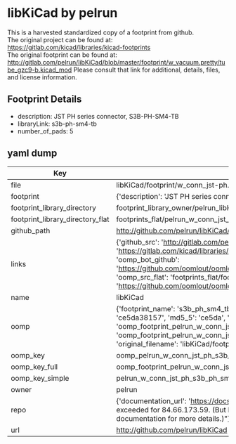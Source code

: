 # libKiCad by pelrun  
This is a harvested standardized copy of a footprint from github.  
The original project can be found at:  
https://gitlab.com/kicad/libraries/kicad-footprints  
The original footprint can be found at:
http://gitlab.com/pelrun/libKiCad/blob/master/footprint/w_vacuum.pretty/tube_gzc9-b.kicad_mod
Please consult that link for additional, details, files, and license information.  
## Footprint Details
* description: JST PH series connector, S3B-PH-SM4-TB  
* libraryLink: s3b-ph-sm4-tb  
* number_of_pads: 5  
## yaml dump  
| Key | Value |  
| --- | --- |  
| file | libKiCad/footprint/w_conn_jst-ph.pretty/s3b-ph-sm4-tb.kicad_mod |  
| footprint | {'description': 'JST PH series connector, S3B-PH-SM4-TB', 'libraryLink': 's3b-ph-sm4-tb', 'number_of_pads': 5} |  
| footprint_library_directory | footprint_library_owner/pelrun_libKiCad |  
| footprint_library_directory_flat | footprints_flat/pelrun_w_conn_jst_ph_s3b_ph_sm4_tb/working |  
| github_path | http://github.com/pelrun/libKiCad/blob/master/footprint/w_conn_jst-ph.pretty/s3b-ph-sm4-tb.kicad_mod |  
| links | {'github_src': 'http://gitlab.com/pelrun/libKiCad/blob/master/footprint/w_vacuum.pretty/tube_gzc9-b.kicad_mod', 'github_src_repo': 'https://gitlab.com/kicad/libraries/kicad-footprints', 'oomp_bot': 'footprints/pelrun_w_conn_jst_ph_s3b_ph_sm4_tb/working', 'oomp_bot_github': 'https://github.com/oomlout/oomlout_oomp_footprint_bot/tree/main/footprints/pelrun_w_conn_jst_ph_s3b_ph_sm4_tb/working', 'oomp_src_flat': 'footprints_flat/footprints_flat/pelrun_w_conn_jst_ph_s3b_ph_sm4_tb/working', 'oomp_src_flat_github': 'https://github.com/oomlout/oomlout_oomp_footprint_src/tree/main/footprints_flat/pelrun_w_conn_jst_ph_s3b_ph_sm4_tb/working'} |  
| name | libKiCad |  
| oomp | {'footprint_name': 's3b_ph_sm4_tb', 'library_name': 'w_conn_jst_ph', 'md5': 'ce5da38157936678ba0950d55645218e', 'md5_10': 'ce5da38157', 'md5_5': 'ce5da', 'md5_6': 'ce5da3', 'oomp_key': 'oomp_pelrun_w_conn_jst_ph_s3b_ph_sm4_tb', 'oomp_key_extra': 'oomp_footprint_pelrun_w_conn_jst_ph_s3b_ph_sm4_tb', 'oomp_key_full': 'oomp_footprint_pelrun_w_conn_jst_ph_s3b_ph_sm4_tb_ce5da3', 'oomp_key_simple': 'pelrun_w_conn_jst_ph_s3b_ph_sm4_tb', 'original_filename': 'libKiCad/footprint/w_conn_jst-ph.pretty/s3b-ph-sm4-tb.kicad_mod', 'owner_name': 'pelrun'} |  
| oomp_key | oomp_pelrun_w_conn_jst_ph_s3b_ph_sm4_tb |  
| oomp_key_full | oomp_footprint_pelrun_w_conn_jst_ph_s3b_ph_sm4_tb |  
| oomp_key_simple | pelrun_w_conn_jst_ph_s3b_ph_sm4_tb |  
| owner | pelrun |  
| repo | {'documentation_url': 'https://docs.github.com/rest/overview/resources-in-the-rest-api#rate-limiting', 'message': "API rate limit exceeded for 84.66.173.59. (But here's the good news: Authenticated requests get a higher rate limit. Check out the documentation for more details.)"} |  
| url | http://github.com/pelrun/libKiCad |  

